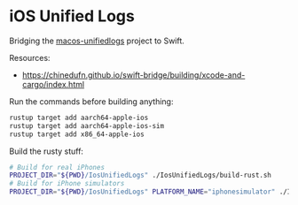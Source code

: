 # iOS Unified Logs

Bridging the [macos-unifiedlogs](https://github.com/mandiant/macos-UnifiedLogs/tree/main) project to Swift.

Resources:
* https://chinedufn.github.io/swift-bridge/building/xcode-and-cargo/index.html

Run the commands before building anything:
```sh
rustup target add aarch64-apple-ios
rustup target add aarch64-apple-ios-sim
rustup target add x86_64-apple-ios
```

Build the rusty stuff:
```sh
# Build for real iPhones
PROJECT_DIR="${PWD}/IosUnifiedLogs" ./IosUnifiedLogs/build-rust.sh
# Build for iPhone simulators
PROJECT_DIR="${PWD}/IosUnifiedLogs" PLATFORM_NAME="iphonesimulator" ./IosUnifiedLogs/build-rust.sh
```

